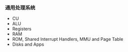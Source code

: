 ### 通用处理系统
- CU
- ALU
- Registers
- RAM
- ROM, Shared Interrupt Handlers, MMU and Page Table
- Disks and Apps
